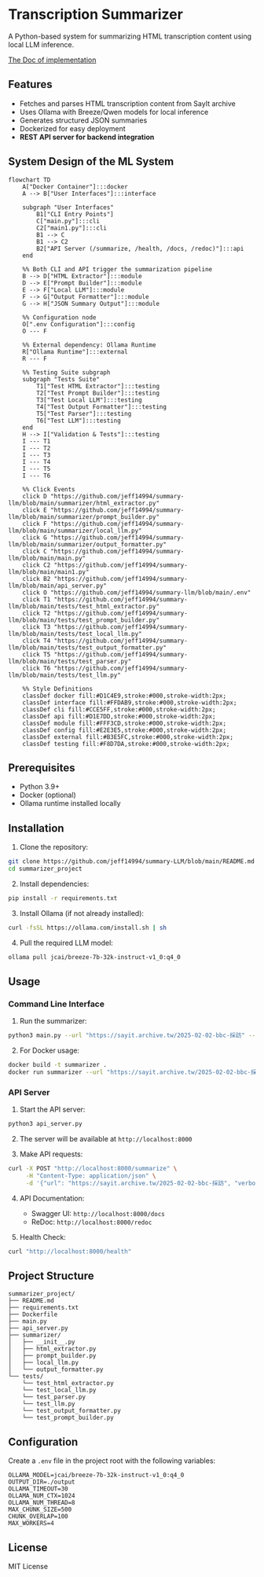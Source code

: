 # Transcription Summarizer

A Python-based system for summarizing HTML transcription content using local LLM inference.

[The Doc of implementation](https://hackmd.io/@jeff14994/rk3MDi3Cye)

## Features

- Fetches and parses HTML transcription content from SayIt archive
- Uses Ollama with Breeze/Qwen models for local inference
- Generates structured JSON summaries
- Dockerized for easy deployment
- **REST API server for backend integration**

## System Design of the ML System
```mermaid
flowchart TD
    A["Docker Container"]:::docker
    A --> B["User Interfaces"]:::interface

    subgraph "User Interfaces"
        B1["CLI Entry Points"]
        C["main.py"]:::cli
        C2["main1.py"]:::cli
        B1 --> C
        B1 --> C2
        B2["API Server (/summarize, /health, /docs, /redoc)"]:::api
    end

    %% Both CLI and API trigger the summarization pipeline
    B --> D["HTML Extractor"]:::module
    D --> E["Prompt Builder"]:::module
    E --> F["Local LLM"]:::module
    F --> G["Output Formatter"]:::module
    G --> H["JSON Summary Output"]:::module

    %% Configuration node
    O[".env Configuration"]:::config
    O --- F

    %% External dependency: Ollama Runtime
    R["Ollama Runtime"]:::external
    R --- F

    %% Testing Suite subgraph
    subgraph "Tests Suite"
        T1["Test HTML Extractor"]:::testing
        T2["Test Prompt Builder"]:::testing
        T3["Test Local LLM"]:::testing
        T4["Test Output Formatter"]:::testing
        T5["Test Parser"]:::testing
        T6["Test LLM"]:::testing
    end
    H --> I["Validation & Tests"]:::testing
    I --- T1
    I --- T2
    I --- T3
    I --- T4
    I --- T5
    I --- T6

    %% Click Events
    click D "https://github.com/jeff14994/summary-llm/blob/main/summarizer/html_extractor.py"
    click E "https://github.com/jeff14994/summary-llm/blob/main/summarizer/prompt_builder.py"
    click F "https://github.com/jeff14994/summary-llm/blob/main/summarizer/local_llm.py"
    click G "https://github.com/jeff14994/summary-llm/blob/main/summarizer/output_formatter.py"
    click C "https://github.com/jeff14994/summary-llm/blob/main/main.py"
    click C2 "https://github.com/jeff14994/summary-llm/blob/main/main1.py"
    click B2 "https://github.com/jeff14994/summary-llm/blob/main/api_server.py"
    click O "https://github.com/jeff14994/summary-llm/blob/main/.env"
    click T1 "https://github.com/jeff14994/summary-llm/blob/main/tests/test_html_extractor.py"
    click T2 "https://github.com/jeff14994/summary-llm/blob/main/tests/test_prompt_builder.py"
    click T3 "https://github.com/jeff14994/summary-llm/blob/main/tests/test_local_llm.py"
    click T4 "https://github.com/jeff14994/summary-llm/blob/main/tests/test_output_formatter.py"
    click T5 "https://github.com/jeff14994/summary-llm/blob/main/tests/test_parser.py"
    click T6 "https://github.com/jeff14994/summary-llm/blob/main/tests/test_llm.py"

    %% Style Definitions
    classDef docker fill:#D1C4E9,stroke:#000,stroke-width:2px;
    classDef interface fill:#FFDAB9,stroke:#000,stroke-width:2px;
    classDef cli fill:#CCE5FF,stroke:#000,stroke-width:2px;
    classDef api fill:#D1E7DD,stroke:#000,stroke-width:2px;
    classDef module fill:#FFF3CD,stroke:#000,stroke-width:2px;
    classDef config fill:#E2E3E5,stroke:#000,stroke-width:2px;
    classDef external fill:#B3E5FC,stroke:#000,stroke-width:2px;
    classDef testing fill:#F8D7DA,stroke:#000,stroke-width:2px;

```
## Prerequisites

- Python 3.9+
- Docker (optional)
- Ollama runtime installed locally

## Installation

1. Clone the repository:
```bash
git clone https://github.com/jeff14994/summary-LLM/blob/main/README.md
cd summarizer_project
```

2. Install dependencies:
```bash
pip install -r requirements.txt
```

3. Install Ollama (if not already installed):
```bash
curl -fsSL https://ollama.com/install.sh | sh
```

4. Pull the required LLM model:
```bash
ollama pull jcai/breeze-7b-32k-instruct-v1_0:q4_0
```

## Usage

### Command Line Interface

1. Run the summarizer:
```bash
python3 main.py --url "https://sayit.archive.tw/2025-02-02-bbc-採訪" --verbose
```

2. For Docker usage:
```bash
docker build -t summarizer .
docker run summarizer --url "https://sayit.archive.tw/2025-02-02-bbc-採訪"
```

### API Server

1. Start the API server:
```bash
python3 api_server.py
```

2. The server will be available at `http://localhost:8000`

3. Make API requests:
```bash
curl -X POST "http://localhost:8000/summarize" \
     -H "Content-Type: application/json" \
     -d '{"url": "https://sayit.archive.tw/2025-02-02-bbc-採訪", "verbose": true}'
```

4. API Documentation:
   - Swagger UI: `http://localhost:8000/docs`
   - ReDoc: `http://localhost:8000/redoc`

5. Health Check:
```bash
curl "http://localhost:8000/health"
```

## Project Structure

```
summarizer_project/
├── README.md
├── requirements.txt
├── Dockerfile
├── main.py
├── api_server.py
├── summarizer/
│   ├── __init__.py
│   ├── html_extractor.py
│   ├── prompt_builder.py
│   ├── local_llm.py
│   └── output_formatter.py
└── tests/
    └── test_html_extractor.py   
    └── test_local_llm.py        
    └── test_parser.py
    └── test_llm.py              
    └── test_output_formatter.py 
    └── test_prompt_builder.py
```

## Configuration

Create a `.env` file in the project root with the following variables:
```
OLLAMA_MODEL=jcai/breeze-7b-32k-instruct-v1_0:q4_0
OUTPUT_DIR=./output
OLLAMA_TIMEOUT=30
OLLAMA_NUM_CTX=1024
OLLAMA_NUM_THREAD=8
MAX_CHUNK_SIZE=500
CHUNK_OVERLAP=100
MAX_WORKERS=4
```

## License

MIT License 
